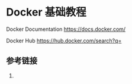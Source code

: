 # Docker 基础教程

Docker Documentation
https://docs.docker.com/

Docker Hub
https://hub.docker.com/search?q=

## 参考链接
1. 